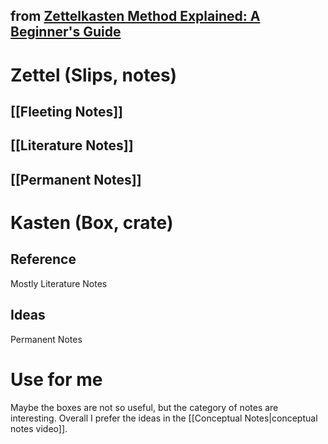 ## from [Zettelkasten Method Explained: A Beginner's Guide](https://www.youtube.com/watch?v=GpV47rUYk8I)
# Zettel (Slips, notes)
## [[Fleeting Notes]]
## [[Literature Notes]]
## [[Permanent Notes]]
# Kasten (Box, crate)
## Reference
Mostly Literature Notes
## Ideas
Permanent Notes
# Use for me
Maybe the boxes are not so useful, but the category of notes are interesting. Overall I prefer the ideas in the [[Conceptual Notes|conceptual notes video]].